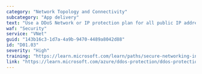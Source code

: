```yaml
---
category: "Network Topology and Connectivity"
subcategory: "App delivery"
text: "Use a DDoS Network or IP protection plan for all public IP addresses in application landing zones."
waf: "Security"
service: "VNet"
guid: "143b16c3-1d7a-4a9b-9470-4489a8042d88"
id: "D01.03"
severity: "High"
training: "https://learn.microsoft.com/learn/paths/secure-networking-infrastructure/"
link: "https://learn.microsoft.com/azure/ddos-protection/ddos-protection-overview"
---
```

